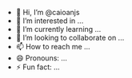 - 👋 Hi, I’m @caioanjs
- 👀 I’m interested in ...
- 🌱 I’m currently learning ...
- 💞️ I’m looking to collaborate on ...
- 📫 How to reach me ...
- 😄 Pronouns: ...
- ⚡ Fun fact: ...

<!---
caioanjs/caioanjs is a ✨ special ✨ repository because its `README.md` (this file) appears on your GitHub profile.
You can click the Preview link to take a look at your changes.
--->


